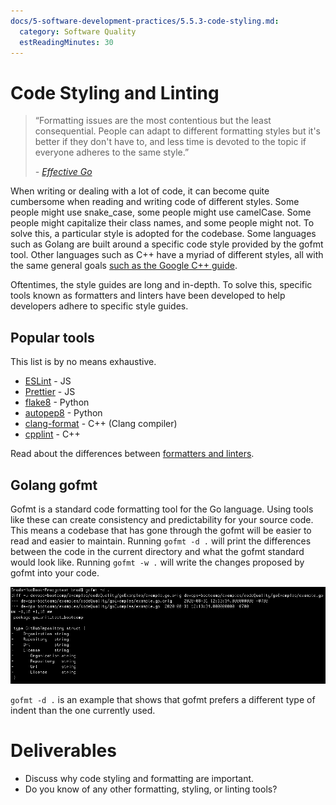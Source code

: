 ```yaml
---
docs/5-software-development-practices/5.5.3-code-styling.md:
  category: Software Quality
  estReadingMinutes: 30
---
```


# Code Styling and Linting
>
> “Formatting issues are the most contentious but the least consequential. People can adapt to different formatting styles but it's better if they don't have to, and less time is devoted to the topic if everyone adheres to the same style.”
>
> _- [Effective Go](https://golang.org/doc/effective_go.html#formatting)_

When writing or dealing with a lot of code, it can become quite cumbersome when reading and writing code of different styles. Some people might use snake_case, some people might use camelCase. Some people might capitalize their class names, and some people might not. To solve this, a particular style is adopted for the codebase. Some languages such as Golang are built around a specific code style provided by the gofmt tool. Other languages such as C++ have a myriad of different styles, all with the same general goals [such as the Google C++ guide](https://google.github.io/styleguide/cppguide.html#Goals).

Oftentimes, the style guides are long and in-depth. To solve this, specific tools known as formatters and linters have been developed to help developers adhere to specific style guides.

## Popular tools

This list is by no means exhaustive.

* [ESLint](https://eslint.org/) - JS
* [Prettier](https://prettier.io) - JS
* [flake8](https://pypi.org/project/flake8/) - Python
* [autopep8](https://pypi.org/project/autopep8/) - Python
* [clang-format](https://clang.llvm.org/docs/ClangFormat.html) - C++ (Clang compiler)
* [cpplint](https://github.com/cpplint/cpplint) - C++

Read about the differences between [formatters and linters](https://prettier.io/docs/en/comparison.html).

## Golang gofmt

Gofmt is a standard code formatting tool for the Go language. Using tools like these can create consistency and predictability for your source code. This means a codebase that has gone through the gofmt will be easier to read and easier to maintain. Running `gofmt -d .` will print the differences between the code in the current directory and what the gofmt standard would look like. Running `gofmt -w .` will write the changes proposed by gofmt into your code.

![Gofmt example](img5/gofmt.webp ':class=img-shadow-center')

`gofmt -d .` is an example that shows that gofmt prefers a different type of indent than the one currently used.

# Deliverables

* Discuss why code styling and formatting are important.
* Do you know of any other formatting, styling, or linting tools?
